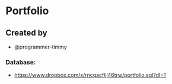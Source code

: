 # Portfolio

## Created by
- @programmer-timmy

### Database:
- https://www.dropbox.com/s/rncqacfljl46trw/portfolio.sql?dl=1
